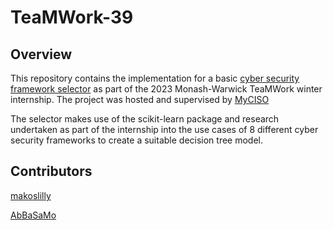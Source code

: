 # TeaMWork-39

## Overview

This repository contains the implementation for a basic [cyber security framework selector](framework_selector.ipynb) as part of the 2023 Monash-Warwick TeaMWork winter internship.
The project was hosted and supervised by [MyCISO](https://myciso.co/home)  

The selector makes use of the scikit-learn package and research undertaken as part of the internship into the use cases of 8 different cyber security frameworks to create a suitable decision tree model.

## Contributors

[makoslilly](https://github.com/makkoslilly)

[AbBaSaMo](https://github.com/AbBaSaMo)


